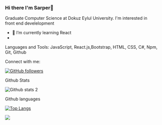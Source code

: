 ### Hi there I'm Sarper👋

 Graduate Computer Science at Dokuz Eylul University.
 I'm interested in front end develelopment
- 🌱 I’m currently learning React
- 
Languages and Tools:
JavaScript, React.js,Bootstrap, HTML, CSS, C#, Npm, Git, Github

Connect with me:

[![GitHub followers](https://img.shields.io/github/followers/Sarperbg.svg?style=social&label=Follow&maxAge=2592000)](https://github.com/Sarperbg?tab=followers)


Github Stats

![Github stats 2](https://github-readme-stats.vercel.app/api?username=Sarperbg&show_icons=true&theme=radical)


Github languages

[![Top Langs](https://github-readme-stats.vercel.app/api/top-langs/?username=Sarperbg&layout=compact)](https://github.com/Sarperbg/github-readme-stats)

![](https://komarev.com/ghpvc/?username=your-github-Sarperbg)

